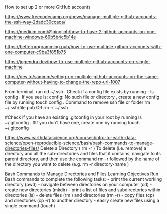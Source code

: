 How to set up 2 or more GitHub accounts

<!-- 1 Free Code Camp - mar2018 -->
https://www.freecodecamp.org/news/manage-multiple-github-accounts-the-ssh-way-2dadc30ccaca/

<!-- 2 Medium - jan2018 -->
https://medium.com/@pinglinh/how-to-have-2-github-accounts-on-one-machine-windows-69b5b4c5b14e 

<!-- 3 Medium - jun2020 -->
https://betterprogramming.pub/how-to-use-multiple-github-accounts-with-one-computer-c9ba3f851b75

<!-- 4 dev.to - jul2020 -->
https://jogendra.dev/how-to-use-multiple-github-accounts-on-single-machine

<!-- 5 BEST: dev.to - sep2020 -->
https://dev.to/sammm/setting-up-multiple-github-accounts-on-the-same-computer-without-having-to-change-the-repo-url-1007


<!-- Setting up SSH config -->
From terminal, run cd ~/.ssh .
Check if a config file exists by running - ls config . If you see ls: config: No such file or directory , create a new config file by running touch config .
Command to remove ssh file or folder
rm ~/.ssh/file.pub  OR rm -r ~/.ssh
 
<!-- Setting your user.name and user.email -->
#Check if you have an existing .gitconfig in your root by running ls ~/.gitconfig . 
#If you don't have one, create one by running touch ~/.gitconfig 



https://www.earthdatascience.org/courses/intro-to-earth-data-science/open-reproducible-science/bash/bash-commands-to-manage-directories-files/
Delete a Directory ( rm -r )
To delete (i.e. remove) a directory and all the sub-directories and files that it contains, navigate to its parent directory, and then use the command rm -r followed by the name of the directory you want to delete (e.g. rm -r directory-name )

Bash Commands to Manage Directories and Files
 Learning Objectives
    Run Bash commands to complete the following tasks:
       - print the current working directory (pwd)
       - navigate between directories on your computer (cd)
       - create new directories (mkdir)
       - print a list of files and subdirectories within directories (ls)
       - delete files (rm ) and directories (rm -r)
       - copy files (cp) and directories (cp -r) to another directory
       - easily create new files using a single command (touch)
